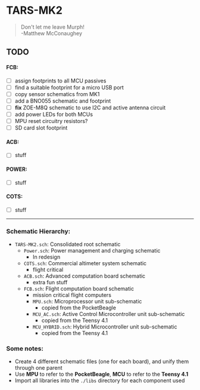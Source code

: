 # TARS-MK2

> Don't let me leave Murph!\
> -Matthew McConaughey

## TODO

#### FCB:
  - [ ] assign footprints to all MCU passives
  - [ ] find a suitable footprint for a micro USB port
  - [ ] copy sensor schematics from MK1
  - [ ] add a BNO055 schematic and footprint
  - [ ] **fix** ZOE-M8Q schematic to use I2C and active antenna circuit
  - [ ] add power LEDs for both MCUs
  - [ ] MPU reset circuitry resistors?
  - [ ] SD card slot footprint

#### ACB:
  - [ ] stuff

#### POWER:
  - [ ] stuff

#### COTS:
  - [ ] stuff

---

### Schematic Hierarchy:
- `TARS-MK2.sch`: Consolidated root schematic
  - `Power.sch`: Power management and charging schematic
    - In redesign
  - `COTS.sch`: Commercial altimeter system schematic
    - flight critical
  - `ACB.sch`: Advanced computation board schematic
    - extra fun stuff
  - `FCB.sch`: Flight computation board schematic
    - mission critical flight computers
    - `MPU.sch`: Microprocessor unit sub-schematic
        - copied from the PocketBeagle
    - `MCU_AC.sch`: Active Control Microcontroller unit sub-schematic
        - copied from the Teensy 4.1
    - `MCU_HYBRID.sch`: Hybrid Microcontroller unit sub-schematic
        - copied from the Teensy 4.1

### Some notes:
- Create 4 different schematic files (one for each board), and unify them through one parent
- Use **MPU** to refer to the **PocketBeagle**, **MCU** to refer to the **Teensy 4.1**
- Import all libraries into the `./libs` directory for each component used
